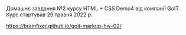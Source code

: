Домашнє завдання №2 курсу HTML + CSS Demo4 від компанії GoIT. Курс стартував 29 травня 2022 р.

https://brainfixer.github.io/goit-markup-hw-02/
